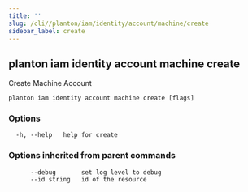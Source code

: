```yaml
---
title: ''
slug: /cli//planton/iam/identity/account/machine/create
sidebar_label: create
---
```

## planton iam identity account machine create

Create Machine Account

```
planton iam identity account machine create [flags]
```

### Options

```
  -h, --help   help for create
```

### Options inherited from parent commands

```
      --debug       set log level to debug
      --id string   id of the resource
```

